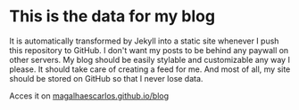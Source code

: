# This is the data for my blog

It is automatically transformed by Jekyll into a static site whenever I push this repository to GitHub.
I don't want my posts to be behind any paywall on other servers. My blog should be easily stylable and customizable any way I please. It should take care of creating a feed for me. And most of all, my site should be stored on GitHub so that I never lose data.

Acces it on [magalhaescarlos.github.io/blog](https://magalhaescarlos.github.io)